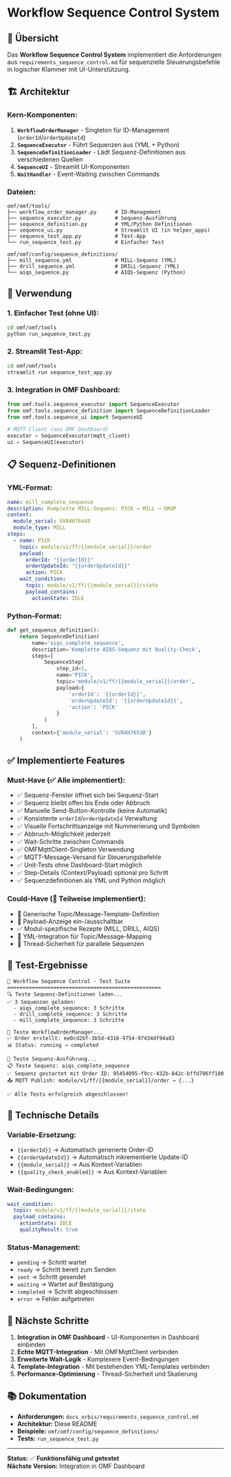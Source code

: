 # Workflow Sequence Control System

## 🎯 Übersicht

Das **Workflow Sequence Control System** implementiert die Anforderungen aus `requirements_sequence_control.md` für sequenzielle Steuerungsbefehle in logischer Klammer mit UI-Unterstützung.

## 🏗️ Architektur

### **Kern-Komponenten:**

1. **`WorkflowOrderManager`** - Singleton für ID-Management (`orderId`/`orderUpdateId`)
2. **`SequenceExecutor`** - Führt Sequenzen aus (YML + Python)
3. **`SequenceDefinitionLoader`** - Lädt Sequenz-Definitionen aus verschiedenen Quellen
4. **`SequenceUI`** - Streamlit UI-Komponenten
5. **`WaitHandler`** - Event-Waiting zwischen Commands

### **Dateien:**
```
omf/omf/tools/
├── workflow_order_manager.py      # ID-Management
├── sequence_executor.py           # Sequenz-Ausführung
├── sequence_definition.py         # YML/Python Definitionen
├── sequence_ui.py                 # Streamlit UI (in helper_apps)
├── sequence_test_app.py           # Test-App
└── run_sequence_test.py           # Einfacher Test

omf/omf/config/sequence_definitions/
├── mill_sequence.yml              # MILL-Sequenz (YML)
├── drill_sequence.yml             # DRILL-Sequenz (YML)
└── aiqs_sequence.py               # AIQS-Sequenz (Python)
```

## 🚀 Verwendung

### **1. Einfacher Test (ohne UI):**
```bash
cd omf/omf/tools
python run_sequence_test.py
```

### **2. Streamlit Test-App:**
```bash
cd omf/omf/tools
streamlit run sequence_test_app.py
```

### **3. Integration in OMF Dashboard:**
```python
from omf.tools.sequence_executor import SequenceExecutor
from omf.tools.sequence_definition import SequenceDefinitionLoader
from omf.tools.sequence_ui import SequenceUI

# MQTT Client (aus OMF Dashboard)
executor = SequenceExecutor(mqtt_client)
ui = SequenceUI(executor)
```

## 📋 Sequenz-Definitionen

### **YML-Format:**
```yaml
name: mill_complete_sequence
description: Komplette MILL-Sequenz: PICK → MILL → DROP
context:
  module_serial: SVR4H76449
  module_type: MILL
steps:
  - name: PICK
    topic: module/v1/ff/{{module_serial}}/order
    payload:
      orderId: "{{orderId}}"
      orderUpdateId: "{{orderUpdateId}}"
      action: PICK
    wait_condition:
      topic: module/v1/ff/{{module_serial}}/state
      payload_contains:
        actionState: IDLE
```

### **Python-Format:**
```python
def get_sequence_definition():
    return SequenceDefinition(
        name='aiqs_complete_sequence',
        description='Komplette AIQS-Sequenz mit Quality-Check',
        steps=[
            SequenceStep(
                step_id=1,
                name='PICK',
                topic='module/v1/ff/{{module_serial}}/order',
                payload={
                    'orderId': '{{orderId}}',
                    'orderUpdateId': '{{orderUpdateId}}',
                    'action': 'PICK'
                }
            )
        ],
        context={'module_serial': 'SVR4H76530'}
    )
```

## ✅ Implementierte Features

### **Must-Have (✅ Alle implementiert):**
- ✅ Sequenz-Fenster öffnet sich bei Sequenz-Start
- ✅ Sequenz bleibt offen bis Ende oder Abbruch
- ✅ Manuelle Send-Button-Kontrolle (keine Automatik)
- ✅ Konsistente `orderId`/`orderUpdateId` Verwaltung
- ✅ Visuelle Fortschrittsanzeige mit Nummerierung und Symbolen
- ✅ Abbruch-Möglichkeit jederzeit
- ✅ Wait-Schritte zwischen Commands
- ✅ OMFMqttClient-Singleton Verwendung
- ✅ MQTT-Message-Versand für Steuerungsbefehle
- ✅ Unit-Tests ohne Dashboard-Start möglich
- ✅ Step-Details (Context/Payload) optional pro Schritt
- ✅ Sequenzdefinitionen als YML und Python möglich

### **Could-Have (🔄 Teilweise implementiert):**
- 🔄 Generische Topic/Message-Template-Definition
- 🔄 Payload-Anzeige ein-/ausschaltbar
- ✅ Modul-spezifische Rezepte (MILL, DRILL, AIQS)
- 🔄 YML-Integration für Topic/Message-Mapping
- 🔄 Thread-Sicherheit für parallele Sequenzen

## 🧪 Test-Ergebnisse

```
🔄 Workflow Sequence Control - Test Suite
==================================================
🔍 Teste Sequenz-Definitionen laden...
✅ 3 Sequenzen geladen:
  - aiqs_complete_sequence: 3 Schritte
  - drill_complete_sequence: 3 Schritte  
  - mill_complete_sequence: 3 Schritte

🔄 Teste WorkflowOrderManager...
✅ Order erstellt: ee0cd2bf-3b5d-4316-9754-97434df94a83
📊 Status: running → completed

🚀 Teste Sequenz-Ausführung...
📋 Teste Sequenz: aiqs_complete_sequence
✅ Sequenz gestartet mit Order ID: 95454095-f9cc-432b-842c-bffd786ff100
📤 MQTT Publish: module/v1/ff/{{module_serial}}/order → {...}

✅ Alle Tests erfolgreich abgeschlossen!
```

## 🔧 Technische Details

### **Variable-Ersetzung:**
- `{{orderId}}` → Automatisch generierte Order-ID
- `{{orderUpdateId}}` → Automatisch inkrementierte Update-ID
- `{{module_serial}}` → Aus Kontext-Variablen
- `{{quality_check_enabled}}` → Aus Kontext-Variablen

### **Wait-Bedingungen:**
```yaml
wait_condition:
  topic: module/v1/ff/{{module_serial}}/state
  payload_contains:
    actionState: IDLE
    qualityResult: true
```

### **Status-Management:**
- `pending` → Schritt wartet
- `ready` → Schritt bereit zum Senden
- `sent` → Schritt gesendet
- `waiting` → Wartet auf Bestätigung
- `completed` → Schritt abgeschlossen
- `error` → Fehler aufgetreten

## 🎯 Nächste Schritte

1. **Integration in OMF Dashboard** - UI-Komponenten in Dashboard einbinden
2. **Echte MQTT-Integration** - Mit OMFMqttClient verbinden
3. **Erweiterte Wait-Logik** - Komplexere Event-Bedingungen
4. **Template-Integration** - Mit bestehenden YML-Templates verbinden
5. **Performance-Optimierung** - Thread-Sicherheit und Skalierung

## 📚 Dokumentation

- **Anforderungen:** `docs_orbis/requirements_sequence_control.md`
- **Architektur:** Diese README
- **Beispiele:** `omf/omf/config/sequence_definitions/`
- **Tests:** `run_sequence_test.py`

---

**Status:** ✅ **Funktionsfähig und getestet**  
**Nächste Version:** Integration in OMF Dashboard
